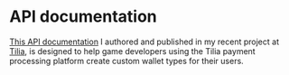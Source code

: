 # API documentation

[This API documentation](https://www.tilia.io/docs/openapi/wallets/operation/CreateCustomWallet/) I authored and published in my recent project at [Tilia](https://tilia.io), is designed to help game developers using the Tilia payment processing platform create custom wallet types for their users.
